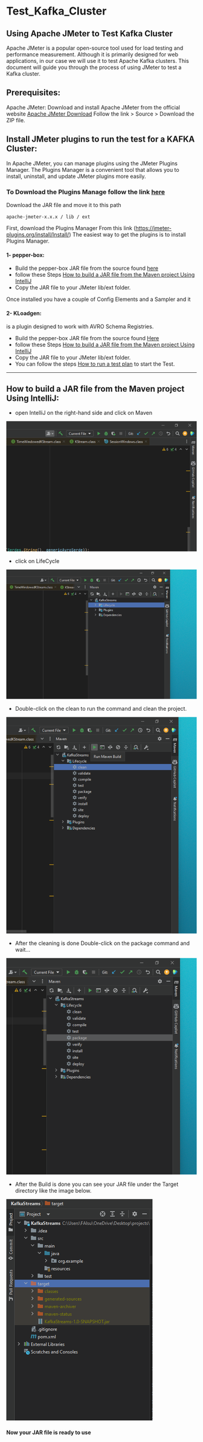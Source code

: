 # Test_Kafka_Cluster

## Using Apache JMeter to Test Kafka Cluster

Apache JMeter is a popular open-source tool used for load testing and performance measurement. Although it is primarily designed for web applications, in our case we will use it to test Apache Kafka clusters.
This document will guide you through the process of using JMeter to test a Kafka cluster.

## Prerequisites:

Apache JMeter: Download and install Apache JMeter from the official website [Apache JMeter Download](https://jmeter.apache.org/download_jmeter.cgi)
Follow the link > Source > Download the ZIP file.

## Install JMeter plugins to run the test for a KAFKA Cluster:
In Apache JMeter, you can manage plugins using the JMeter Plugins Manager. The Plugins Manager is a convenient tool that allows you to install, uninstall, and update JMeter plugins more easily.
### To Download the Plugins Manage follow the link [here](https://jmeter-plugins.org/install/Install/) 
Download the JAR file and move it to this path 
```
apache-jmeter-x.x.x / lib / ext
```
First, download the Plugins Manager  From this link (https://jmeter-plugins.org/install/Install/)
The easiest way to get the plugins is to install Plugins Manager. 
#### 1- pepper-box:
- Build the pepper-box JAR file from the source found [here](https://github.com/GSLabDev/pepper-box)
- follow these Steps [How to build a JAR file from the Maven project Using IntelliJ](https://github.com/Fahad-Alsubaihi/Test_Kafka_Cluster/edit/main/README.md#:~:text=How%20to%20build%20a%20JAR%20file%20from%20the%20Maven%20project%20Using%20IntelliJ)
- Copy the JAR file to your JMeter lib/ext folder.
  
Once installed you have a couple of Config Elements and a Sampler and it

#### 2- KLoadgen:
is a plugin designed to work with AVRO Schema Registries.
- Build the pepper-box JAR file from the source found [Here](https://github.com/sngular/kloadgen)
- follow these Steps [How to build a JAR file from the Maven project Using IntelliJ](https://github.com/Fahad-Alsubaihi/Test_Kafka_Cluster/edit/main/README.md#:~:text=How%20to%20build%20a%20JAR%20file%20from%20the%20Maven%20project%20Using%20IntelliJ)
- Copy the JAR file to your JMeter lib/ext folder.
- You can follow the steps [How to run a test plan](https://github.com/sngular/kloadgen/wiki/how-to-run#how-to-run-a-test-plan) to start the Test.
  
-------------------
## How to build a JAR file from the Maven project Using IntelliJ:
- open IntelliJ on the right-hand side and click on Maven
  
![IntelliJ](https://github.com/Fahad-Alsubaihi/Test_Kafka_Cluster/blob/main/step1.png?raw=true)

- click on LifeCycle
  
![IntelliJ](https://github.com/Fahad-Alsubaihi/Test_Kafka_Cluster/blob/main/step2.png?raw=true)

- Double-click on the clean to run the command and clean the project.
  
![IntelliJ](https://github.com/Fahad-Alsubaihi/Test_Kafka_Cluster/blob/main/step3.png?raw=true)

- After the cleaning is done Double-click on the package command and wait...  

![IntelliJ](https://github.com/Fahad-Alsubaihi/Test_Kafka_Cluster/blob/main/step4.png?raw=true)

- After the Build is done you can see your JAR file under the Target directory like the image below.

![IntelliJ](https://github.com/Fahad-Alsubaihi/Test_Kafka_Cluster/blob/main/final.png?raw=true)

#### Now your JAR file is ready to use 
